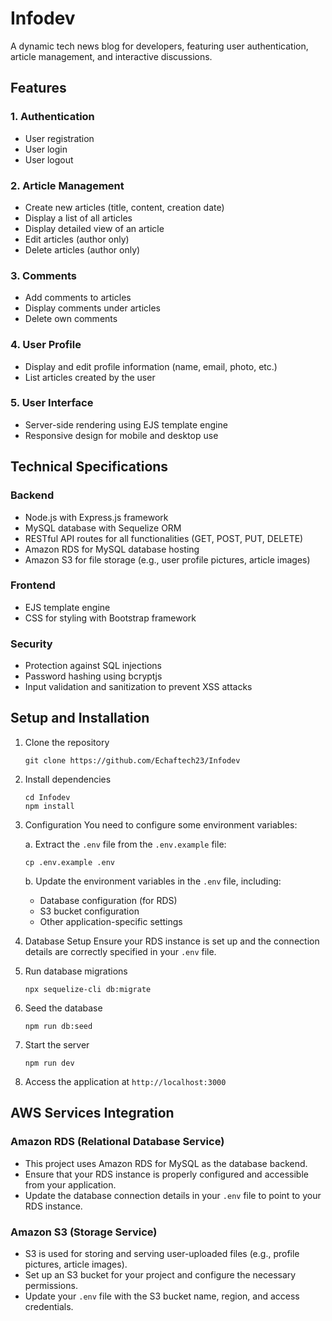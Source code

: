# Infodev

A dynamic tech news blog for developers, featuring user authentication, article management, and interactive discussions.

## Features

### 1. Authentication
- User registration
- User login
- User logout

### 2. Article Management
- Create new articles (title, content, creation date)
- Display a list of all articles
- Display detailed view of an article
- Edit articles (author only)
- Delete articles (author only)

### 3. Comments
- Add comments to articles
- Display comments under articles
- Delete own comments

### 4. User Profile
- Display and edit profile information (name, email, photo, etc.)
- List articles created by the user

### 5. User Interface
- Server-side rendering using EJS template engine
- Responsive design for mobile and desktop use

## Technical Specifications

### Backend
- Node.js with Express.js framework
- MySQL database with Sequelize ORM
- RESTful API routes for all functionalities (GET, POST, PUT, DELETE)
- Amazon RDS for MySQL database hosting
- Amazon S3 for file storage (e.g., user profile pictures, article images)

### Frontend
- EJS template engine
- CSS for styling with Bootstrap framework

### Security
- Protection against SQL injections
- Password hashing using bcryptjs
- Input validation and sanitization to prevent XSS attacks

## Setup and Installation

1. Clone the repository
   ```
   git clone https://github.com/Echaftech23/Infodev
   ```

2. Install dependencies
   ```
   cd Infodev
   npm install
   ```

3. Configuration
   You need to configure some environment variables:
   
   a. Extract the `.env` file from the `.env.example` file:
   ```
   cp .env.example .env
   ```
   
   b. Update the environment variables in the `.env` file, including:
      - Database configuration (for RDS)
      - S3 bucket configuration
      - Other application-specific settings

4. Database Setup
   Ensure your RDS instance is set up and the connection details are correctly specified in your `.env` file.

5. Run database migrations
   ```
   npx sequelize-cli db:migrate
   ```

6. Seed the database
   ```
   npm run db:seed
   ```

7. Start the server
   ```
   npm run dev
   ```

8. Access the application at `http://localhost:3000`

## AWS Services Integration

### Amazon RDS (Relational Database Service)
- This project uses Amazon RDS for MySQL as the database backend.
- Ensure that your RDS instance is properly configured and accessible from your application.
- Update the database connection details in your `.env` file to point to your RDS instance.

### Amazon S3 (Storage Service)
- S3 is used for storing and serving user-uploaded files (e.g., profile pictures, article images).
- Set up an S3 bucket for your project and configure the necessary permissions.
- Update your `.env` file with the S3 bucket name, region, and access credentials.
